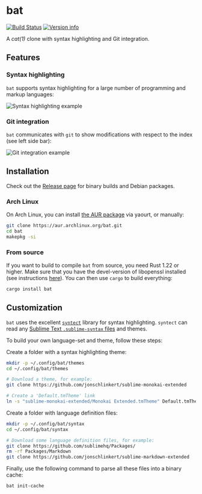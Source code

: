 # bat

[![Build Status](https://travis-ci.org/sharkdp/bat.svg?branch=master)](https://travis-ci.org/sharkdp/bat)
[![Version info](https://img.shields.io/crates/v/bat.svg)](https://crates.io/crates/bat)

A *cat(1)* clone with syntax highlighting and Git integration.

## Features

### Syntax highlighting

`bat` supports syntax highlighting for a large number of programming and markup languages:

![Syntax highlighting example](https://imgur.com/rGsdnDe.png)

### Git integration

`bat` communicates with `git` to show modifications with respect to the index (see left side bar):

![Git integration example](https://i.imgur.com/2lSW4RE.png)

## Installation

Check out the [Release page](https://github.com/sharkdp/bat/releases) for binary builds and Debian packages.

### Arch Linux

On Arch Linux, you can install [the AUR package](https://aur.archlinux.org/packages/bat/) via yaourt, or manually:

```bash
git clone https://aur.archlinux.org/bat.git
cd bat
makepkg -si
```

### From source

If you want to build to compile `bat` from source, you need Rust 1.22 or higher.
Make sure that you have the devel-version of libopenssl installed (see instructions
[here](https://github.com/sfackler/rust-openssl)). You can then use `cargo` to build everything:

``` bash
cargo install bat
```

## Customization

`bat` uses the excellent [`syntect`](https://github.com/trishume/syntect/) library for syntax highlighting. `syntect` can read any [Sublime Text `.sublime-syntax` files](https://www.sublimetext.com/docs/3/syntax.html) and themes.

To build your own language-set and theme, follow these steps:

Create a folder with a syntax highlighting theme:
``` bash
mkdir -p ~/.config/bat/themes
cd ~/.config/bat/themes

# Download a theme, for example:
git clone https://github.com/jonschlinkert/sublime-monokai-extended

# Create a 'Default.tmTheme' link
ln -s "sublime-monokai-extended/Monokai Extended.tmTheme" Default.tmTheme
```

Create a folder with language definition files:
``` bash
mkdir -p ~/.config/bat/syntax
cd ~/.config/bat/syntax

# Download some language definition files, for example:
git clone https://github.com/sublimehq/Packages/
rm -rf Packages/Markdown
git clone https://github.com/jonschlinkert/sublime-markdown-extended
```

Finally, use the following command to parse all these files into a binary
cache:
``` bash
bat init-cache
```
